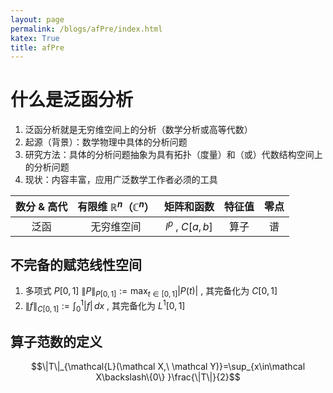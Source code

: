 ```yaml
---
layout: page
permalink: /blogs/afPre/index.html
katex: True
title: afPre
---
```


# 什么是泛函分析
1. 泛函分析就是无穷维空间上的分析（数学分析或高等代数）
2. 起源（背景）：数学物理中具体的分析问题
3. 研究方法：具体的分析问题抽象为具有拓扑（度量）和（或）代数结构空间上的分析问题
4. 现状：内容丰富，应用广泛数学工作者必须的工具

| 数分 & 高代 | 有限维 $\mathbb{R}^n （\mathbb{C}^n）$ | 矩阵和函数   | 特征值 | 零点 |
| :---------: | :------------------------------------: | :----------: | :----: | :--: |
| 泛函        | 无穷维空间                             | $l^p$ , $C[a,b]$ | 算子   | 谱   |

## 不完备的赋范线性空间

 1. 多项式 $P[0,1]$ $\|P\|_{P[0,1]}:=\max_{t\in[0,1]}{| P(t)|}$ , 其完备化为 $C[0,1]$ 
 2. $\|f\|_{C[0,1]}:=\int^1_{0}|f|\,dx$ , 其完备化为 $L^1[0,1]$ 

## 算子范数的定义

$$\|T\|_{\mathcal{L}(\mathcal X,\ \mathcal Y)}=\sup_{x\in\mathcal X\backslash\{0\} }\frac{\|T\|}{2}$$